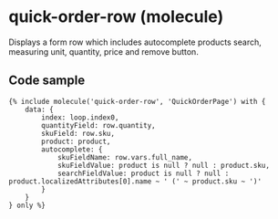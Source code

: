 # quick-order-row (molecule)

Displays a form row which includes autocomplete products search, measuring unit, quantity, price and remove button.

## Code sample 

```
{% include molecule('quick-order-row', 'QuickOrderPage') with {
    data: {
        index: loop.index0,
        quantityField: row.quantity,
        skuField: row.sku,
        product: product,
        autocomplete: {
            skuFieldName: row.vars.full_name,
            skuFieldValue: product is null ? null : product.sku,
            searchFieldValue: product is null ? null : product.localizedAttributes[0].name ~ ' (' ~ product.sku ~ ')'
        }
    }
} only %}
```
